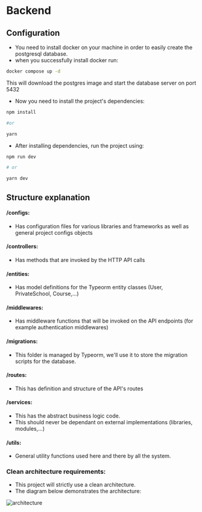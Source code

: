 # Backend

## Configuration

- You need to install docker on your machine in order to easily create the postgresql database.
- when you successfully install docker run:

```bash
docker compose up -d
```

This will download the postgres image and start the database server on port 5432

- Now you need to install the project's dependencies:
  
```bash
npm install

#or

yarn
```
- After installing dependencies, run the project using:
```bash
npm run dev

# or

yarn dev
```

## Structure explanation

#### /configs:

- Has configuration files for various libraries and frameworks as well as general project configs objects

#### /controllers:

- Has methods that are invoked by the HTTP API calls

#### /entities:

- Has model definitions for the Typeorm entity classes (User, PrivateSchool, Course,...)

#### /middlewares:

- Has middleware functions that will be invoked on the API endpoints (for example authentication middlewares)

#### /migrations:

- This folder is managed by Typeorm, we'll use it to store the migration scripts for the database.

#### /routes:

- This has definition and structure of the API's routes

#### /services:

- This has the abstract business logic code.
- This should never be dependant on external implementations (libraries, modules,...)

#### /utils:

- General utility functions used here and there by all the system.

### Clean architecture requirements:

- This project will strictly use a clean architecture.
- The diagram below demonstrates the architecture:

![architecture](https://cdn.discordapp.com/attachments/975876776318361681/1095517674265661490/Untitled_Diagram.jpg)

